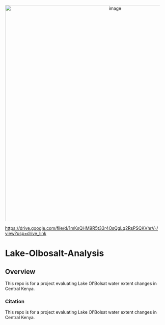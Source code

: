 <div style="text-align: center;">
  <a href="https://drive.google.com/file/d/1mKsQHM9R5t33r4OsQgLq2RsPSQKVhrV-/view?usp=drive_link">
    <img src="img/cover.png" alt="image" width="700">
  </a>
</div>

https://drive.google.com/file/d/1mKsQHM9R5t33r4OsQgLq2RsPSQKVhrV-/view?usp=drive_link

# Lake-Olbosalt-Analysis

## Overview

This repo is for a project evaluating Lake Ol'Bolsat water extent changes in Central Kenya.

### Citation


This repo is for a project evaluating Lake Ol'Bolsat water extent changes in Central Kenya.
